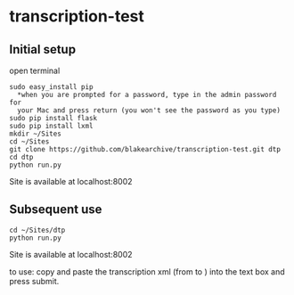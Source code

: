 # transcription-test

## Initial setup

open terminal
```
sudo easy_install pip
  *when you are prompted for a password, type in the admin password for 
  your Mac and press return (you won't see the password as you type)
sudo pip install flask
sudo pip install lxml
mkdir ~/Sites
cd ~/Sites
git clone https://github.com/blakearchive/transcription-test.git dtp
cd dtp
python run.py
```
Site is available at localhost:8002

## Subsequent use
```
cd ~/Sites/dtp
python run.py
```
Site is available at localhost:8002

to use: copy and paste the transcription xml (from <phystext> to </phystext>) into the text box and press submit. 
